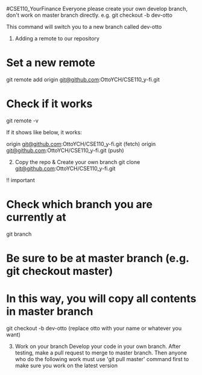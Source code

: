 #CSE110_YourFinance
Everyone please create your own develop branch,
don't work on master branch directly.
e.g. git checkout -b dev-otto

This command will switch you to a new branch called dev-otto

1. Adding a remote to our repository
# Set a new remote
git remote add origin git@github.com:OttoYCH/CSE110_y-fi.git

# Check if it works
git remote -v

If it shows like below, it works:

origin   git@github.com:OttoYCH/CSE110_y-fi.git (fetch)
origin  git@github.com:OttoYCH/CSE110_y-fi.git (push)

2. Copy the repo & Create your own branch
git clone git@github.com:OttoYCH/CSE110_y-fi.git

!! important
# Check which branch you are currently at
git branch

# Be sure to be at master branch (e.g. git checkout master)
# In this way, you will copy all contents in master branch
git checkout -b dev-otto (replace otto with your name or whatever you want)

3. Work on your branch
Develop your code in your own branch. After testing, make a pull request to merge to master branch.
Then anyone who do the following work must use 'git pull master' command first to make sure you work on the latest version
